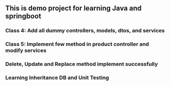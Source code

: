 ## This is demo project for learning Java and springboot

### Class 4: Add all dummy controllers, models, dtos, and services

### Class 5: Implement few method in product controller and modify services

### Delete, Update and Replace method implement successfully

### Learning Inheritance DB and Unit Testing